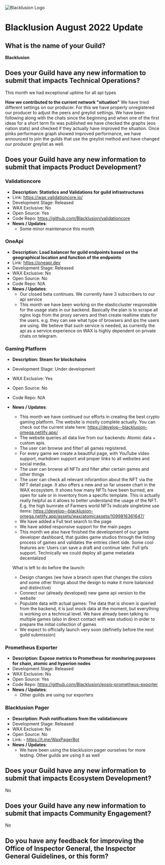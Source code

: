 ![Blacklusion Logo](https://blacklusion.com/resources/blacklusion_logo_192.png)
# Blacklusion August 2022 Update

## What is the name of your Guild?

**Blacklusion**

## Does your Guild have any new information to submit that impacts Technical Operations?
This month we had exceptional uptime for all api types

**How we contributed to the current network "situation"**
We have tried different settings on our producer. For this we have properly unregistered our producer to adjust the peers and greylist settings. We have been following along with the chats since the beginning and when one of the first ideas for a short term fix was published we have checked the graphs (eos nation stats) and checked if they actually have improved the situation. Once pinks performance graph showed improved performance, we have announced to join the guilds that use the greylist method and have changed our producer greylist as well.

## Does your Guild have any new information to submit that impacts Product Development?

### Validationcore
- **Description: Statistics and Validations for guild infrastructures**
- Link: https://wax.validationcore.io/
- Development Stage: Released
- WAX Exclusive: No
- Open Source: Yes
- Code Repo: https://github.com/Blacklusion/validationcore
- **News / Updates**:
    - Some minor maintenance this month


### OneApi
- **Description: Load balancer for guild endpoints based on the geographical location and function of the endpoints**
- Link: https://oneapi.dev
- Development Stage: Released
- WAX Exclusive: No
- Open Source: No
- Code Repo: N/A
- **News / Updates**:  
    - Our closed beta continues. We currently have 3 subscribers to our api service
    - This month we have been working on the elasticcluster responsible for the usage stats in our backend. Basically the plan is to scrape all nginx logs from the proxy servers and then create realtime stats for the users. e.g. they can see what type of browsers and ips the users are using. We believe that such service is needed, as currently the api as a service experience on WAX is highly dependent on private chats on telegram.


### Gaming Platform
- **Description: Steam for blockchains**
- Development Stage: Under development
- WAX Exclusive: Yes
- Open Source: No
- Code Repo: N/A
- **News / Updates**:
    - This month we have continued our efforts in creating the best crypto gaming platform. The website is mostly complete actually. You can check out the current state here: 
    https://develop--blacklusion-omega.netlify.app/
    - The website queries all data live from our backends: Atomic data + custom apis.
    - The user can browse and filter! all games registered. 
    - For every game we create a beautiful page, with YouTube video support, markdown support and proper links to all websites and social media.
    - The user can browse all NFTs and filter after certain games and other things
    - The user can check all relevant inforamtion about the NFT via the NFT detail page. It also offers a new and so far unseen chart in the WAX ecosystem. It shows how many NFTs have been burned, are open for sale or in inventory from a specific template. This is actually really helpful as it allows to better understand the usage of the NFT. E.g. the high burnrate of Farmers world NFTs indicate singletime use items: https://develop--blacklusion-omega.netlify.app/assets/wax/atomicassets/1099816361647/
    - We have added a Full text search to the page
    - We have added responsive support for the main pages
    - This month we also have finished the development of our game developer dashboard, that guides game studios through the listing process of games and validates the entries client side. Some cool features are: Users can save a draft and continue later. Full ipfs support. Technically we could deploy all game metadata decentalized
    
    What is left to do before the launch:
    - Design changes (we have a branch open that changes the colors and some other things about the design to make it more balanced and distinctive)
    - Connect our (already developed) new game api version to the website
    - Populate data with actual games: The data that is shown is queried from the backend, it is just mock data at the moment, but everything is working on a technical level. We have already been talking to multiple games (also in direct contact with wax studios) in order to prepare the initial collection of games
    - We expect to officially launch very soon (definetly before the next guild submission)


### Prometheus Exporter
- **Description: Expose metrics to Prometheus for monitoring purposes for chain, atomic and hyperion nodes**
- Development Stage: Released
- WAX Exclusive: No
- Open Source: Yes
- Code Repo: https://github.com/Blacklusion/eosio-prometheus-exporter
- **News / Updates**:  
    - Other guilds are using our exporters

### Blacklusion Pager
- **Description: Push notifications from the validationcore**
- Development Stage: Released
- WAX Exclusive: No
- Open Source: No
- Link: - https://t.me/WaxPagerBot 
- **News / Updates**:  
    - We have been using the blacklusion pager ourselves for more testing. Other guilds are using it as well 

## Does your Guild have any new information to submit that impacts Ecosystem Development?

No

## Does your Guild have any new information to submit that impacts Community Engagement?
No

## Do you have any feedback for improving the Office of Inspector General, the Inspector General Guidelines, or this form?

